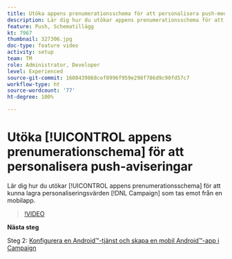 ```yaml
---
title: Utöka appens prenumerationsschema för att personalisera push-meddelanden
description: Lär dig hur du utökar appens prenumerationsschema för att kunna lagra personaliseringsvärden som Campaign tar emot från en mobilapp.
feature: Push, Schematillägg
kt: 7967
thumbnail: 327306.jpg
doc-type: feature video
activity: setup
team: TM
role: Administrator, Developer
level: Experienced
source-git-commit: 1608439868cef8996f959e298f786d9c90fd57c7
workflow-type: ht
source-wordcount: '77'
ht-degree: 100%

---
```



# Utöka [!UICONTROL appens prenumerationschema] för att personalisera push-aviseringar

Lär dig hur du utökar [!UICONTROL appens prenumerationsschema] för att kunna lagra personaliseringsvärden [!DNL Campaign] som tas emot från en mobilapp.

>[!VIDEO](https://video.tv.adobe.com/v/327306?quality=12)

**Nästa steg**

Steg 2: [Konfigurera en Android™-tjänst och skapa en mobil Android™-app i Campaign](/help/tutorial-get-started-with-push-notifications-for-android/configure-an-android-service-in-campaign.md)
